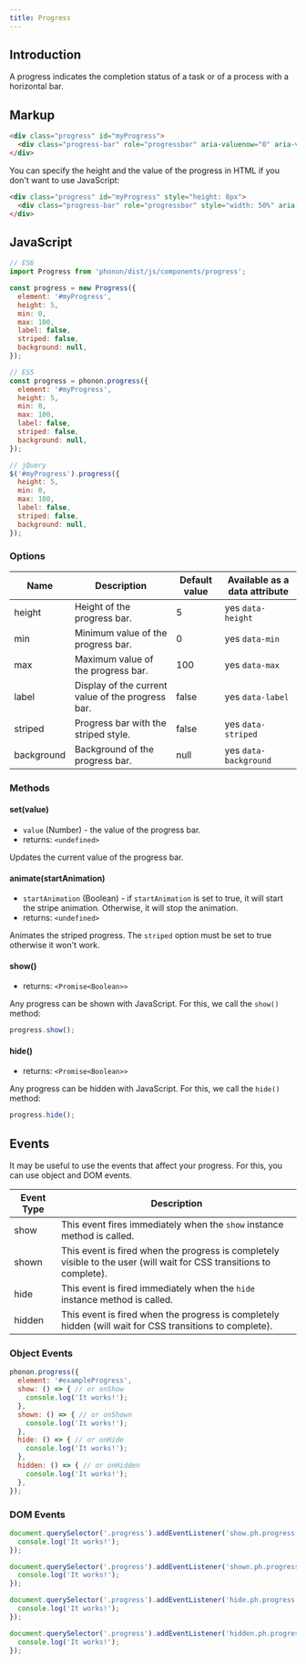 ```yaml
---
title: Progress
---
```


## Introduction

A progress indicates the completion status of a task or of a process with a horizontal bar.

## Markup

```html
<div class="progress" id="myProgress">
  <div class="progress-bar" role="progressbar" aria-valuenow="0" aria-valuemin="0" aria-valuemax="100"></div>
</div>
```

You can specify the height and the value of the progress in HTML if you don't want to use JavaScript:

```html
<div class="progress" id="myProgress" style="height: 8px">
  <div class="progress-bar" role="progressbar" style="width: 50%" aria-valuenow="50" aria-valuemin="0" aria-valuemax="100"></div>
</div>
```

## JavaScript

```js
// ES6
import Progress from 'phonon/dist/js/components/progress';

const progress = new Progress({
  element: '#myProgress',
  height: 5,
  min: 0,
  max: 100,
  label: false,
  striped: false,
  background: null,
});

// ES5
const progress = phonon.progress({
  element: '#myProgress',
  height: 5,
  min: 0,
  max: 100,
  label: false,
  striped: false,
  background: null,
});

// jQuery
$('#myProgress').progress({
  height: 5,
  min: 0,
  max: 100,
  label: false,
  striped: false,
  background: null,
});
```

### Options

|     Name     |     Description      |     Default value      |     Available as a data attribute      |
|----------------|----------------------|-------------------------|-------------------------------------|
|    height      |  Height of the progress bar. | 5 | yes `data-height`
|    min      |  Minimum value of the progress bar. | 0 | yes `data-min`
|    max      |  Maximum value of the progress bar. | 100 | yes `data-max`
|    label      |  Display of the current value of the progress bar. | false | yes `data-label`
|    striped      |  Progress bar with the striped style. | false | yes `data-striped`
|    background      |  Background of the progress bar. | null | yes `data-background`


### Methods

#### set(value)

* `value` (Number) - the value of the progress bar.
* returns: `<undefined>`

Updates the current value of the progress bar.

#### animate(startAnimation)

* `startAnimation` (Boolean) - if `startAnimation` is set to true, it will start the stripe animation. Otherwise, it will stop the animation.
* returns: `<undefined>`

Animates the striped progress. The `striped` option must be set to true otherwise it won't work.

#### show()

* returns: `<Promise<Boolean>>`

Any progress can be shown with JavaScript. For this, we call the `show()` method:

```js
progress.show();
```

#### hide()

* returns: `<Promise<Boolean>>`

Any progress can be hidden with JavaScript. For this, we call the `hide()` method:

```js
progress.hide();
```

## Events

It may be useful to use the events that affect your progress.
For this, you can use object and DOM events.


|     Event Type     |     Description      |
|--------------------|----------------------|
|  show    |   This event fires immediately when the `show` instance method is called.   |
|  shown   |  This event is fired when the progress is completely visible to the user (will wait for CSS transitions to complete).    |
|  hide    |    This event is fired immediately when the `hide` instance method is called.   |
|  hidden  |   This event is fired when the progress is completely hidden (will wait for CSS transitions to complete).    |


### Object Events

```js
phonon.progress({
  element: '#exampleProgress',
  show: () => { // or onShow
    console.log('It works!');
  },
  shown: () => { // or onShown
    console.log('It works!');
  },
  hide: () => { // or onHide
    console.log('It works!');
  },
  hidden: () => { // or onHidden
    console.log('It works!');
  },
});
```

### DOM Events

```js
document.querySelector('.progress').addEventListener('show.ph.progress', () => {
  console.log('It works!');
});

document.querySelector('.progress').addEventListener('shown.ph.progress', () => {
  console.log('It works!');
});

document.querySelector('.progress').addEventListener('hide.ph.progress', () => {
  console.log('It works!');
});

document.querySelector('.progress').addEventListener('hidden.ph.progress', () => {
  console.log('It works!');
});
```
